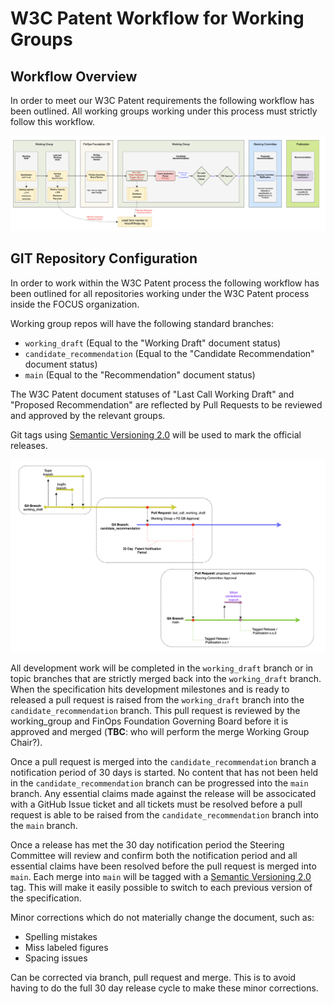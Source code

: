 W3C Patent Workflow for Working Groups
======================================

Workflow Overview
-----------------

In order to meet our W3C Patent requirements the following workflow has been outlined. All working groups working under this process must strictly follow this workflow.

![Document Release Workflow](images/FOCUS_Document_Release_Workflow_v1.0.0.png?raw=true "Document Release Workflow")

GIT Repository Configuration
------------------

In order to work within the W3C Patent process the following workflow has been outlined for all repositories working under the W3C Patent process inside the FOCUS organization.

Working group repos will have the following standard branches:

* `working_draft` (Equal to the "Working Draft" document status)
* `candidate_recommendation` (Equal to the "Candidate Recommendation" document status)
* `main` (Equal to the "Recommendation" document status)

The W3C Patent document statuses of "Last Call Working Draft" and "Proposed Recommendation" are reflected by Pull Requests to be reviewed and approved by the relevant groups.

Git tags using [Semantic Versioning 2.0](https://semver.org/spec/v2.0.0.html) will be used to mark the official releases.

![Git Workflow](images/git_workflow_v1.0.0.png?raw=true "Git Workflow")

All development work will be completed in the `working_draft` branch or in topic branches that are strictly merged back into the `working_draft` branch. When the specification hits development milestones and is ready to released a pull request is raised from the `working_draft` branch into the `candidate_recommendation` branch. This pull request is reviewed by the working_group and FinOps Foundation Governing Board before it is approved and merged (**TBC**: who will perform the merge Working Group Chair?). 

Once a pull request is merged into the `candidate_recommendation` branch a notification period of 30 days is started. No content that has not been held in the `candidate_recommendation` branch can be progressed into the `main` branch. Any essential claims made against the release will be associcated with a GitHub Issue ticket and all tickets must be resolved before a pull request is able to be raised from the `candidate_recommendation` branch into the `main` branch.

Once a release has met the 30 day notification period the Steering Committee will review and confirm both the notification period and all essential claims have been resolved before the pull request is merged into `main`. Each merge into `main` will be tagged with a [Semantic Versioning 2.0](https://semver.org/spec/v2.0.0.html) tag. This will make it easily possible to switch to each previous version of the specification.

Minor corrections which do not materially change the document, such as:

* Spelling mistakes
* Miss labeled figures
* Spacing issues

Can be corrected via branch, pull request and merge. This is to avoid having to do the full 30 day release cycle to make these minor corrections.
